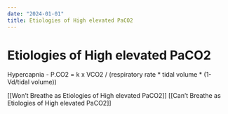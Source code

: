 ```yaml
---
date: "2024-01-01"
title: Etiologies of High elevated PaCO2
---
```


# Etiologies of High elevated PaCO2

Hypercapnia - P.CO2 = k x VCO2 / (respiratory rate * tidal volume * (1-Vd/tidal volume))

[[Won’t Breathe as Etiologies of High elevated PaCO2]]
[[Can’t Breathe as Etiologies of High elevated PaCO2]]
